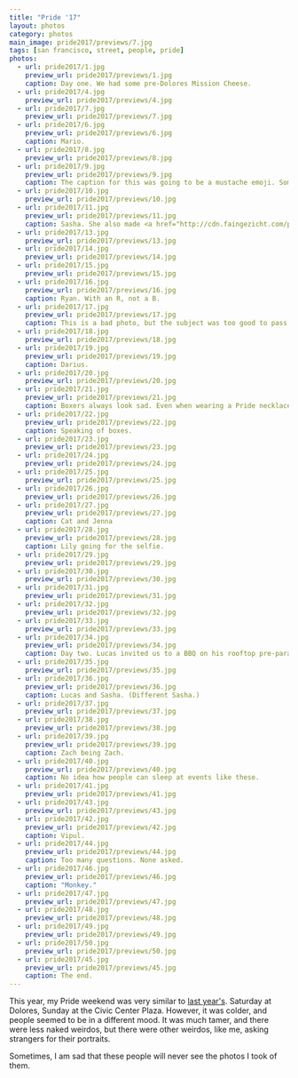 ```yaml
---
title: "Pride '17"
layout: photos
category: photos
main_image: pride2017/previews/7.jpg
tags: [san francisco, street, people, pride]
photos:
  - url: pride2017/1.jpg
    preview_url: pride2017/previews/1.jpg
    caption: Day one. We had some pre-Dolores Mission Cheese.
  - url: pride2017/4.jpg
    preview_url: pride2017/previews/4.jpg
  - url: pride2017/7.jpg
    preview_url: pride2017/previews/7.jpg
  - url: pride2017/6.jpg
    preview_url: pride2017/previews/6.jpg
    caption: Mario.
  - url: pride2017/8.jpg
    preview_url: pride2017/previews/8.jpg
  - url: pride2017/9.jpg
    preview_url: pride2017/previews/9.jpg
    caption: The caption for this was going to be a mustache emoji. Somehow, that doesn't exist. Go complain to the Unicode Consortium.
  - url: pride2017/10.jpg
    preview_url: pride2017/previews/10.jpg
  - url: pride2017/11.jpg
    preview_url: pride2017/previews/11.jpg
    caption: Sasha. She also made <a href="http://cdn.faingezicht.com/pride/7.jpg">an apparance</a> in the 2016 edition.
  - url: pride2017/13.jpg
    preview_url: pride2017/previews/13.jpg
  - url: pride2017/14.jpg
    preview_url: pride2017/previews/14.jpg
  - url: pride2017/15.jpg
    preview_url: pride2017/previews/15.jpg
  - url: pride2017/16.jpg
    preview_url: pride2017/previews/16.jpg
    caption: Ryan. With an R, not a B.
  - url: pride2017/17.jpg
    preview_url: pride2017/previews/17.jpg
    caption: This is a bad photo, but the subject was too good to pass up.
  - url: pride2017/18.jpg
    preview_url: pride2017/previews/18.jpg
  - url: pride2017/19.jpg
    preview_url: pride2017/previews/19.jpg
    caption: Darius.
  - url: pride2017/20.jpg
    preview_url: pride2017/previews/20.jpg
  - url: pride2017/21.jpg
    preview_url: pride2017/previews/21.jpg
    caption: Boxers always look sad. Even when wearing a Pride necklace at Dolores on a sunny Saturday afternoon.
  - url: pride2017/22.jpg
    preview_url: pride2017/previews/22.jpg
    caption: Speaking of boxes.
  - url: pride2017/23.jpg
    preview_url: pride2017/previews/23.jpg
  - url: pride2017/24.jpg
    preview_url: pride2017/previews/24.jpg
  - url: pride2017/25.jpg
    preview_url: pride2017/previews/25.jpg
  - url: pride2017/26.jpg
    preview_url: pride2017/previews/26.jpg
  - url: pride2017/27.jpg
    preview_url: pride2017/previews/27.jpg
    caption: Cat and Jenna
  - url: pride2017/28.jpg
    preview_url: pride2017/previews/28.jpg
    caption: Lily going for the selfie.
  - url: pride2017/29.jpg
    preview_url: pride2017/previews/29.jpg
  - url: pride2017/30.jpg
    preview_url: pride2017/previews/30.jpg
  - url: pride2017/31.jpg
    preview_url: pride2017/previews/31.jpg
  - url: pride2017/32.jpg
    preview_url: pride2017/previews/32.jpg
  - url: pride2017/33.jpg
    preview_url: pride2017/previews/33.jpg
  - url: pride2017/34.jpg
    preview_url: pride2017/previews/34.jpg
    caption: Day two. Lucas invited us to a BBQ on his rooftop pre-parade. It was windy.
  - url: pride2017/35.jpg
    preview_url: pride2017/previews/35.jpg
  - url: pride2017/36.jpg
    preview_url: pride2017/previews/36.jpg
    caption: Lucas and Sasha. (Different Sasha.)
  - url: pride2017/37.jpg
    preview_url: pride2017/previews/37.jpg
  - url: pride2017/38.jpg
    preview_url: pride2017/previews/38.jpg
  - url: pride2017/39.jpg
    preview_url: pride2017/previews/39.jpg
    caption: Zach being Zach.
  - url: pride2017/40.jpg
    preview_url: pride2017/previews/40.jpg
    caption: No idea how people can sleep at events like these.
  - url: pride2017/41.jpg
    preview_url: pride2017/previews/41.jpg
  - url: pride2017/43.jpg
    preview_url: pride2017/previews/43.jpg
  - url: pride2017/42.jpg
    preview_url: pride2017/previews/42.jpg
    caption: Vipul.
  - url: pride2017/44.jpg
    preview_url: pride2017/previews/44.jpg
    caption: Too many questions. None asked.
  - url: pride2017/46.jpg
    preview_url: pride2017/previews/46.jpg
    caption: "Monkey."
  - url: pride2017/47.jpg
    preview_url: pride2017/previews/47.jpg
  - url: pride2017/48.jpg
    preview_url: pride2017/previews/48.jpg
  - url: pride2017/49.jpg
    preview_url: pride2017/previews/49.jpg
  - url: pride2017/50.jpg
    preview_url: pride2017/previews/50.jpg
  - url: pride2017/45.jpg
    preview_url: pride2017/previews/45.jpg
    caption: The end.
---
```

This year, my Pride weekend was very similar to [last year's](/photos/2016/06/27/pride/). Saturday at Dolores, Sunday at the Civic Center Plaza. However, it was colder, and people seemed to be in a different mood. It was much tamer, and there were less naked weirdos, but there were other weirdos, like me, asking strangers for their portraits.

Sometimes, I am sad that these people will never see the photos I took of them.